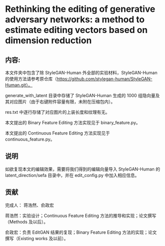 # Rethinking the editing of generative adversary networks: a method to estimate editing vectors based on dimension reduction
## 内容:
本文件夹中包含了除 StyleGAN-Human 外全部的实验材料，StyleGAN-Human 的使用方法请参考原仓库（https://github.com/stylegan-human/StyleGAN-Human.git）。

generate_with_latent 目录中存储了 StyleGAN-Human 生成的 1000 组隐向量及其对应图片（由于右键附件容量有限，未附在压缩包内）。

res.txt 中逐行存储了对应图片的上装长度和纹理有无。

本文提出的 Binary Feature Editing 方法实现见于 binary_feature.py。

本文提出的 Continuous Feature Editing 方法实现见于 continuous_feature.py。

## 说明
如欲复现本文的编辑效果，需要将我们得到的编辑向量导入 StyleGAN-Human 的 latent_direction/sefa 目录中，并在 edit_config.py 中加入相应信息。

## 贡献
完成人： 蒋浩然、俞政宏

蒋浩然：实验设计；Continuous Feature Editing 方法的推导和实现；论文撰写（Methods 及以后）。

俞政宏：负责 EditGAN 结果的复现；Binary Feature Editing 方法的实现；论文撰写（Existing works 及以前）。
